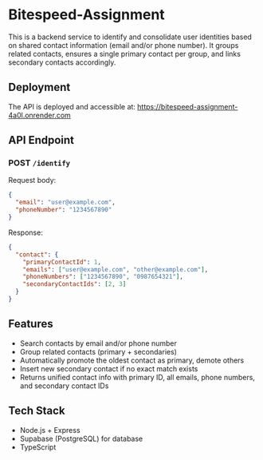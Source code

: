 # Bitespeed-Assignment

This is a backend service to identify and consolidate user identities based on shared contact information (email and/or phone number). It groups related contacts, ensures a single primary contact per group, and links secondary contacts accordingly.

## Deployment

The API is deployed and accessible at:
<https://bitespeed-assignment-4a0l.onrender.com>

## API Endpoint

### POST `/identify`

Request body:

```json
{
  "email": "user@example.com",
  "phoneNumber": "1234567890"
}
```

Response:

```json
{
  "contact": {
    "primaryContactId": 1,
    "emails": ["user@example.com", "other@example.com"],
    "phoneNumbers": ["1234567890", "0987654321"],
    "secondaryContactIds": [2, 3]
  }
}
```

## Features

- Search contacts by email and/or phone number
- Group related contacts (primary + secondaries)
- Automatically promote the oldest contact as primary, demote others
- Insert new secondary contact if no exact match exists
- Returns unified contact info with primary ID, all emails, phone numbers, and secondary contact IDs

## Tech Stack

- Node.js + Express
- Supabase (PostgreSQL) for database
- TypeScript
